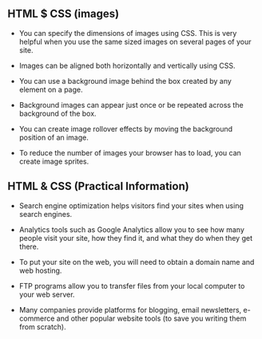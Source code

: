 ## HTML $ CSS (images)

* You can specify the dimensions of images using CSS. 
This is very helpful when you use the same sized 
images on several pages of your site.

* Images can be aligned both horizontally and vertically 
using CSS.

* You can use a background image behind the box 
created by any element on a page. 

* Background images can appear just once or be 
repeated across the background of the box.

* You can create image rollover effects by moving the 
background position of an image.

* To reduce the number of images your browser has to 
load, you can create image sprites.


## HTML & CSS (Practical Information)

* Search engine optimization helps visitors find your 
sites when using search engines.

* Analytics tools such as Google Analytics allow you to 
see how many people visit your site, how they find it, 
and what they do when they get there.

* To put your site on the web, you will need to obtain a 
domain name and web hosting.

* FTP programs allow you to transfer files from your 
local computer to your web server.

* Many companies provide platforms for blogging, email 
newsletters, e-commerce and other popular website 
tools (to save you writing them from scratch).

